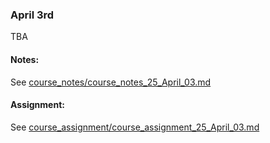 ### April 3rd

TBA
    

#### Notes:
    

See [course_notes/course_notes_25_April_03.md](https://github.com/natenolting/BUAD-3283-E-Commerce-Web-Development/blob/spring2018/course_notes/course_notes_25_April_03.md)
    

#### Assignment:
    

See [course_assignment/course_assignment_25_April_03.md](https://github.com/natenolting/BUAD-3283-E-Commerce-Web-Development/blob/spring2018/course_assignment/course_assignment_25_April_03.md)
